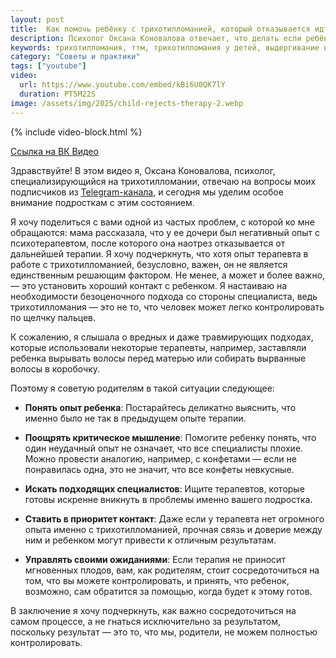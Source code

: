 ```yaml
---
layout: post
title:  Как помочь ребёнку с трихотилломанией, который отказывается идти в терапию?
description: Психолог Оксана Коновалова отвечает, что делать если ребёнок с ттм отказывается идти в терапию
keywords: трихотилломания, ттм, трихотилломания у детей, выдергивание волос, детский психолог, психотерапия, роль родителей, семейная терапия, Оксана Коновалова
category: "Советы и практики"
tags: ["youtube"]
video:
  url: https://www.youtube.com/embed/kBi6U0QK7lY
  duration: PT5M22S
image: /assets/img/2025/child-rejects-therapy-2.webp
---
```


{% include video-block.html %}

<a href="https://vkvideo.ru/video-211245681_456239078" rel="nofollow">Ссылка на ВК Видео</a>


Здравствуйте! В этом видео я, Оксана Коновалова, психолог, специализирующийся на трихотилломании, отвечаю на вопросы моих подписчиков из <a href="https://t.me/ttm_help_ru" rel="nofollow">Telegram-канала</a>, 
и сегодня мы уделим особое внимание подросткам с этим состоянием.

Я хочу поделиться с вами одной из частых проблем, с которой ко мне обращаются: мама рассказала, 
что у ее дочери был негативный опыт с психотерапевтом, после которого она наотрез отказывается от дальнейшей терапии. 
Я хочу подчеркнуть, что хотя опыт терапевта в работе с трихотилломанией, безусловно, важен, он не является единственным решающим фактором. 
Не менее, а может и более важно, — это установить хороший контакт с ребенком. Я настаиваю на необходимости безоценочного подхода со стороны специалиста,
ведь трихотилломания — это не то, что человек может легко контролировать по щелчку пальцев.

К сожалению, я слышала о вредных и даже травмирующих подходах, которые использовали некоторые терапевты, например,
заставляли ребенка вырывать волосы перед матерью или собирать вырванные волосы в коробочку.

Поэтому я советую родителям в такой ситуации следующее:

- **Понять опыт ребенка**:
    Постарайтесь деликатно выяснить, что именно было не так в предыдущем опыте терапии.

- **Поощрять критическое мышление**:
    Помогите ребенку понять, что один неудачный опыт не означает, что все специалисты плохие. Можно провести аналогию, например, с конфетами — если не понравилась одна, это не значит, что все конфеты невкусные.

- **Искать подходящих специалистов**:
    Ищите терапевтов, которые готовы искренне вникнуть в проблемы именно вашего подростка.

- **Ставить в приоритет контакт**:
    Даже если у терапевта нет огромного опыта именно с трихотилломанией, прочная связь и доверие между ним и ребенком могут привести к отличным результатам.

- **Управлять своими ожиданиями**:
    Если терапия не приносит мгновенных плодов, вам, как родителям, стоит сосредоточиться на том, что вы можете контролировать, и принять, что ребенок, возможно, сам обратится за помощью, когда будет к этому готов.

В заключение я хочу подчеркнуть, как важно сосредоточиться на самом процессе, а не гнаться исключительно за результатом, поскольку результат — это то, что мы, родители, не можем полностью контролировать.